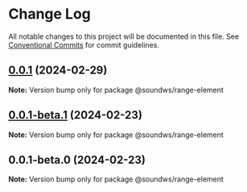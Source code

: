 # Change Log

All notable changes to this project will be documented in this file.
See [Conventional Commits](https://conventionalcommits.org) for commit guidelines.

## [0.0.1](https://github.com/sound-ws/range-element/compare/@soundws/range-element@0.0.1-beta.1...@soundws/range-element@0.0.1) (2024-02-29)

**Note:** Version bump only for package @soundws/range-element





## [0.0.1-beta.1](https://github.com/sound-ws/range-element/compare/@soundws/range-element@0.0.1-beta.0...@soundws/range-element@0.0.1-beta.1) (2024-02-23)

**Note:** Version bump only for package @soundws/range-element





## 0.0.1-beta.0 (2024-02-23)

**Note:** Version bump only for package @soundws/range-element
